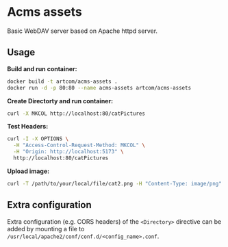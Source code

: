 # Acms assets

Basic WebDAV server based on Apache httpd server.

## Usage

**Build and run container:**

```bash
docker build -t artcom/acms-assets .
docker run -d -p 80:80 --name acms-assets artcom/acms-assets
```

**Create Directorty and run container:**

```bash
curl -X MKCOL http://localhost:80/catPictures
```

**Test Headers:**

```bash
curl -I -X OPTIONS \
  -H "Access-Control-Request-Method: MKCOL" \
  -H "Origin: http://localhost:5173" \
  http://localhost:80/catPictures
```

**Upload image:**

```bash
curl -T /path/to/your/local/file/cat2.png -H "Content-Type: image/png" http://localhost:80/catPictures/cat2.png
```

## Extra configuration

Extra configuration (e.g. CORS headers) of the `<Directory>` directive can be added by mounting a file to `/usr/local/apache2/conf/conf.d/<config_name>.conf`.
